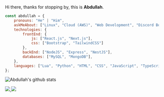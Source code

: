 Hi there, thanks for stopping by, this is **Abdullah**.

```javascript
const abdullah = {
    pronouns: "He" | "Him",
    askMeAbout: ["Linux", "Cloud (AWS)", "Web Development", "Discord Bots"],
    technologies: {
        frontEnd: {
            js: ["React.js", "Next.js"],
            css: ["Bootstrap", "TailwindCSS"]
        },
        backEnd: ["NodeJS", "Express", "NestJS"],
        databases: ["MySQL", "MongoDB"],
    },
    languages: ["Lua", "Python", "HTML", "CSS", "JavaScript", "TypeScript"]
};
```

![Abdullah's github stats](https://github-readme-stats.vercel.app/api?username=Volcie&show_icons=true&theme=tokyonight)

<a href="https://github.com/Volcie?tab=followers">
  <img src="https://img.shields.io/github/followers/Volcie">
</a>
<a href="https://github.com/Volcie">
   <img src="https://komarev.com/ghpvc/?username=Volcie">
</a>
